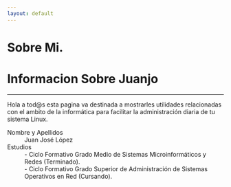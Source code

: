 ```yaml
---
layout: default
---
```


# [](#header-1)Sobre Mi.
# [](#header-2)Informacion Sobre Juanjo
***
Hola a tod@s esta pagina va destinada a mostrarles utilidades relacionadas con el ambito de la informática para facilitar la administración diaria de tu sistema Linux.
<dl>
<dt>Nombre y Apellidos</dt>
<dd>Juan José López</dd>
<dt>Estudios</dt>
<dd>- Ciclo Formativo Grado Medio de Sistemas Microinformáticos y Redes (Terminado).</dd>
<dd>- Ciclo Formativo Grado Superior de Administración de Sistemas Operativos en Red (Cursando).</dd>
</dl>
